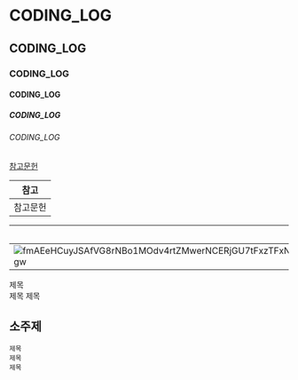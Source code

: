 # CODING_LOG
## CODING_LOG
### CODING_LOG
#### CODING_LOG
##### CODING_LOG
###### CODING_LOG

[참고문헌](./doc)

|참고|
|-|
|참고문헌|

|이미지|
|-|
|![fmAEeHCuyJSAfVG8rNBo1MOdv4rtZMwerNCERjGU7tFxzTFxNmzArYg8EWelRe_eM6SHSUd0rRkkk7g9Qyc5F5RWNDYxyPZ6LZ0ka3fRnUF2utQPf1rL1YbSe9GpwzMIHunNUhJqTA6UH_xid3sLgw](https://github.com/user-attachments/assets/3b15abeb-6a47-41bf-a97a-bd1ae04ec602)|

제목<br>
제목
제목<br>

소주제
---
```
제목
제목
제목
```

